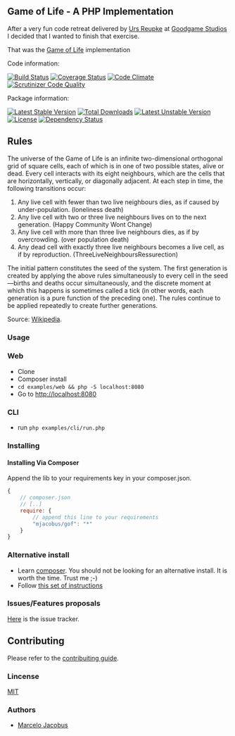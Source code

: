 Game of Life - A PHP Implementation
------------------------------------

After a very fun code retreat delivered by [Urs Reupke](https://github.com/UrsKR)
at [Goodgame Studios](http://goodgamestudios.com) I decided that I wanted to finish that exercise.

That was the [Game of Life](http://en.wikipedia.org/wiki/Conway%27s_Game_of_Life) implementation

Code information:

[![Build Status](https://travis-ci.org/mjacobus/GameOfLifePHP.png?branch=master)](https://travis-ci.org/mjacobus/GameOfLifePHP)
[![Coverage Status](https://coveralls.io/repos/mjacobus/GameOfLifePHP/badge.svg?branch=master)](https://coveralls.io/r/mjacobus/GameOfLifePHP?branch=master)
[![Code Climate](https://codeclimate.com/github/mjacobus/GameOfLifePHP.png)](https://codeclimate.com/github/mjacobus/GameOfLifePHP)
[![Scrutinizer Code Quality](https://scrutinizer-ci.com/g/mjacobus/GameOfLifePHP/badges/quality-score.png?b=master)](https://scrutinizer-ci.com/g/mjacobus/GameOfLifePHP/?branch=master)

Package information:

[![Latest Stable Version](https://poser.pugx.org/mjacobus/gof/v/stable.svg)](https://packagist.org/packages/mjacobus/gof)
[![Total Downloads](https://poser.pugx.org/mjacobus/gof/downloads.svg)](https://packagist.org/packages/mjacobus/gof)
[![Latest Unstable Version](https://poser.pugx.org/mjacobus/gof/v/unstable.svg)](https://packagist.org/packages/mjacobus/gof)
[![License](https://poser.pugx.org/mjacobus/gof/license.svg)](https://packagist.org/packages/mjacobus/gof)
[![Dependency Status](https://gemnasium.com/mjacobus/GameOfLifePHP.png)](https://gemnasium.com/mjacobus/GameOfLifePHP)

## Rules

The universe of the Game of Life is an infinite two-dimensional orthogonal grid
of square cells, each of which is in one of two possible states, alive or dead.
Every cell interacts with its eight neighbours, which are the cells that are
horizontally, vertically, or diagonally adjacent. At each step in time, the
following transitions occur:

1. Any live cell with fewer than two live neighbours dies, as if caused by under-population. (loneliness death)
2. Any live cell with two or three live neighbours lives on to the next generation. (Happy Community Wont Change)
3. Any live cell with more than three live neighbours dies, as if by overcrowding. (over population death)
4. Any dead cell with exactly three live neighbours becomes a live cell, as if by reproduction. (ThreeLiveNeighboursRessurection)

The initial pattern constitutes the seed of the system. The first generation is
created by applying the above rules simultaneously to every cell in the
seed—births and deaths occur simultaneously, and the discrete moment at which
this happens is sometimes called a tick (in other words, each generation is a
pure function of the preceding one). The rules continue to be applied
repeatedly to create further generations.

Source: [Wikipedia](http://en.wikipedia.org/wiki/Conway%27s_Game_of_Life).


### Usage

### Web

- Clone
- Composer install
- `cd examples/web && php -S localhost:8080`
- Go to [http://localhost:8080](http://localhost:8080)


### CLI

- run `php examples/cli/run.php`

### Installing

#### Installing Via Composer
Append the lib to your requirements key in your composer.json.

```javascript
{
    // composer.json
    // [..]
    require: {
        // append this line to your requirements
        "mjacobus/gof": "*"
    }
}
```

### Alternative install
- Learn [composer](https://getcomposer.org). You should not be looking for an alternative install. It is worth the time. Trust me ;-)
- Follow [this set of instructions](#installing-via-composer)

### Issues/Features proposals

[Here](https://github.com/mjacobus/GameOfLifePHP/issues) is the issue tracker.

## Contributing

Please refer to the [contribuiting guide](https://github.com/mjacobus/GameOfLifePHP/blob/master/CONTRIBUTING.md).

### Lincense
[MIT](MIT-LICENSE)

### Authors

- [Marcelo Jacobus](https://github.com/mjacobus)

